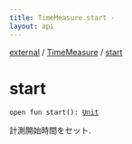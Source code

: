 ```yaml
---
title: TimeMeasure.start - 
layout: api
---
```


<div class='api-docs-breadcrumbs'><a href="../index.html">external</a> / <a href="index.html">TimeMeasure</a> / <a href="./start.html">start</a></div>

# start

<div class="signature"><code><span class="keyword">open</span> <span class="keyword">fun </span><span class="identifier">start</span><span class="symbol">(</span><span class="symbol">)</span><span class="symbol">: </span><a href="https://kotlinlang.org/api/latest/jvm/stdlib/kotlin/-unit/index.html"><span class="identifier">Unit</span></a></code></div>

計測開始時間をセット.

